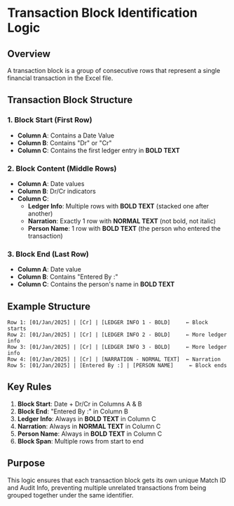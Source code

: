 # Transaction Block Identification Logic

## Overview
A transaction block is a group of consecutive rows that represent a single financial transaction in the Excel file.

## Transaction Block Structure

### 1. **Block Start (First Row)**
- **Column A**: Contains a Date Value
- **Column B**: Contains "Dr" or "Cr"
- **Column C**: Contains the first ledger entry in **BOLD TEXT**

### 2. **Block Content (Middle Rows)**
- **Column A**: Date values
- **Column B**: Dr/Cr indicators
- **Column C**: 
  - **Ledger Info**: Multiple rows with **BOLD TEXT** (stacked one after another)
  - **Narration**: Exactly 1 row with **NORMAL TEXT** (not bold, not italic)
  - **Person Name**: 1 row with **BOLD TEXT** (the person who entered the transaction)

### 3. **Block End (Last Row)**
- **Column A**: Date value
- **Column B**: Contains "Entered By :"
- **Column C**: Contains the person's name in **BOLD TEXT**

## Example Structure

```
Row 1: [01/Jan/2025] | [Cr] | [LEDGER INFO 1 - BOLD]     ← Block starts
Row 2: [01/Jan/2025] | [Cr] | [LEDGER INFO 2 - BOLD]     ← More ledger info
Row 3: [01/Jan/2025] | [Cr] | [LEDGER INFO 3 - BOLD]     ← More ledger info
Row 4: [01/Jan/2025] | [Cr] | [NARRATION - NORMAL TEXT]  ← Narration
Row 5: [01/Jan/2025] | [Entered By :] | [PERSON NAME]     ← Block ends
```

## Key Rules

1. **Block Start**: Date + Dr/Cr in Columns A & B
2. **Block End**: "Entered By :" in Column B
3. **Ledger Info**: Always in **BOLD TEXT** in Column C
4. **Narration**: Always in **NORMAL TEXT** in Column C
5. **Person Name**: Always in **BOLD TEXT** in Column C
6. **Block Span**: Multiple rows from start to end

## Purpose
This logic ensures that each transaction block gets its own unique Match ID and Audit Info, preventing multiple unrelated transactions from being grouped together under the same identifier.
